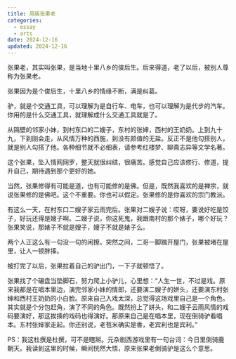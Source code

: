 ```yaml
---
title: 周版张果老
categories:
  - essay
  - arts
date: 2024-12-16
updated: 2024-12-16
---
```


张果老，其实叫张果，是当地十里八乡的俊后生。后来得道，老了以后，被别人尊称为张果老。

张果因为是个俊后生，十里八乡的情缘不断，满是纠葛。

<!-- more -->

驴，就是个交通工具，可以理解为是自行车、电车，也可以理解为是代步的汽车。你用的是什么交通工具，就理解成什么交通工具就是了。

从隔壁的邻家小妹，到村东口的二嫂子，东村的张婶，西村的王奶奶。上到九十九，下到刚会走，从风情万种的西施，到没有颜值的无盐。反正不是他勾搭别人，就是别人勾搭了他。各种细节就不必细表，请参考红楼梦、聊斋志异等文学名著。

这个张果，坠入情网网罗，整天就很纠结，很痛苦。感觉自己应该修行、修道，提升自己，期待遇到那个更好的她。

当然，张果修得有可能是道，也有可能修的是佛。但是，既然我喜欢的是禅宗，就说张果修的是佛吧。这个不重要。你也可以假定。张果修的是你喜欢的宗门教派。

有这么一天，在村东口二嫂子家云雨完后。张果对二嫂子说：哎呀，要说好吃是饺子，好玩还得是嫂子啊。二嫂子说，你这死鬼，我跟南村的那个婊子，哪个好玩？张果笑说，那婊子不就是嫂子，嫂子不就是婊子么。

两个人正这么有一句没一句的闲撩。突然之间，二哥一脚踹开屋门，张果被堵在屋里，让人一顿胖揍。

被打完了以后，张果拉着自己的驴出门，一下子就顿悟了。

张果找了个碾盘当垫脚石，努力爬上小驴儿，心里想：“人生一世，不过是戏。原来我都是在唱本里边，演完邻家小妹的情郎，还要演二嫂子的姘头，还要演东村张婶和西村王奶奶的小白脸。原来自己入戏太深，总觉得这场戏里自己是一个角色。其实就是个分包赶角，演了不同的角色。既然扮上了姘头，和二嫂子云雨风情的戏码要演好，那这挨揍的戏码也得演好。那原来自己是在唱本里，现在倒骑驴看唱本。东村张婶家走起。你还别说，老苞米确实是香，老宾利也是宾利。”

PS：我这杜撰是杜撰，可不是瞎掰。元杂剧西游戏里有一句台词：今日里倒骑鹿朝天。我读到这里的时候，瞬间恍然大悟，原来张果老倒骑驴是这么个意思。
